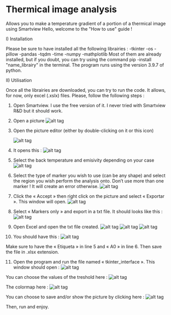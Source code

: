 # Thermical image analysis
Allows you to make a temperature gradient of a portion of a thermical image using Smartview
Hello, welcome to the "How to use" guide !

I) Installation

Please be sure to have installed all the following librairies :
                                                          			        -tkinter
                                                         			        -os
                                                         			        -pillow
                                                       					    -pandas
                                                                            -tqdm
                                                       					    -time
                                                        					-numpy
                                                         				    -mathplotlib
    Most of them are already installed, but if you doubt, you can try using the command pip -install "name_librairy" in the terminal.
    The program runs using the version 3.9.7 of python.

II) Utilisation

Once all the librairies are downloaded, you can try to run the code. 
It allows, for now, only excel (.xslx) files. Please, follow the following steps :

1) Open Smartview. I use the free version of it. I never tried with Smartview R&D but it should work.

2) Open a picture
    ![alt tag](https://user-images.githubusercontent.com/125255391/254378567-27fef47a-6de7-44d1-ae3a-d3bff91aeb8d.png)
        





3) Open the picture editor (either by double-clicking on it or this icon)  

      ![alt tag](https://user-images.githubusercontent.com/125255391/254378686-76425d9b-8a56-4bc6-b6e5-dfbaab5bcdb7.png)
   
4) It opens this :
     ![alt tag](https://user-images.githubusercontent.com/125255391/254378757-81a7f8a6-8ad9-4745-91e1-7d12be32d977.png)

5) Select the back temperature and emisivity depending on your case
     ![alt tag](https://user-images.githubusercontent.com/125255391/254378834-94d77632-f64c-4924-9cec-d1475412c4b5.png)

6) Select the type of marker you wish to use (can be any shape) and select the region you wish perform the analysis onto. Don’t use more  than one marker ! It will create an error otherwise. 
     ![alt tag](https://user-images.githubusercontent.com/125255391/254378909-f42aaecf-248e-4bb8-9c24-ab709553816e.png)









7) Click the « Accept » then right click on the picture and select « Exportar ». This window will open.
     ![alt tag](https://user-images.githubusercontent.com/125255391/254378987-e8665483-52e3-4592-ab54-68664e7c5ce0.png)

8) Select « Markers only » and export in a txt file. It should looks like this :
     ![alt tag](https://user-images.githubusercontent.com/125255391/254379025-33f21900-b5d9-497b-95a5-253298b20307.png)



9) Open Excel and open the txt file created.
     ![alt tag](https://user-images.githubusercontent.com/125255391/254379086-4d458e33-9c5d-4e45-b94e-da50f0f9b268.png)
     ![alt tag](https://user-images.githubusercontent.com/125255391/254379146-7bddfc60-bed8-4d8d-8e90-3a086d0e0dbe.png)
     ![alt tag](https://user-images.githubusercontent.com/125255391/254379198-e437d414-a8ae-42a9-8a96-f7c633aae214.png)






10) You should have this :
    ![alt tag](https://user-images.githubusercontent.com/125255391/254379249-e9ba2619-4556-469d-92f3-49a624d72536.png)
 
Make sure to have the « Etiqueta » in line 5 and « A0 » in line 6. Then save the file in .xlsx extension.

11) Open the program and run the file named « tkinter_interface ». This window should open : 
     ![alt tag](https://user-images.githubusercontent.com/125255391/254379327-cf465cac-816d-4b16-af60-0117c6fdd5ca.png)




You can choose the values of the treshold here :
  ![alt tag](https://user-images.githubusercontent.com/125255391/254379364-84392cbd-b274-4ce2-8cf2-254449499d6b.png)

 
The colormap here : 
    ![alt tag](https://user-images.githubusercontent.com/125255391/254379409-cf7156d0-c14a-41f1-aa68-fa9a3f0b0ac6.png)
 
You can choose to save and/or show the picture by clicking here :
     ![alt tag](https://user-images.githubusercontent.com/125255391/254379453-94afe1e1-7921-4484-a885-d023919731b6.png)
     
Then, run and enjoy.


























